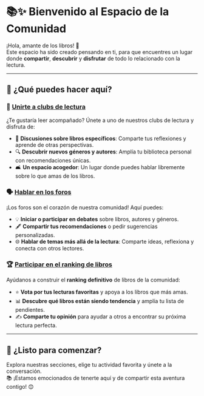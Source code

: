 # 📚✨ Bienvenido al Espacio de la Comunidad  

¡Hola, amante de los libros! 👋  
Este espacio ha sido creado pensando en ti, para que encuentres un lugar donde **compartir**, **descubrir** y **disfrutar** de todo lo relacionado con la lectura.  

---

## 🌟 ¿Qué puedes hacer aquí?  

### 📖 **[Unirte a clubs de lectura](https://github.com/savamidev/BookTrack/tree/9d031702ed627be504d86c294014e6414be146f2/Comunidad/Club%20Lectura)**  
¿Te gustaría leer acompañado? Únete a uno de nuestros clubs de lectura y disfruta de:  
- 💬 **Discusiones sobre libros específicos**: Comparte tus reflexiones y aprende de otras perspectivas.  
- 🔍 **Descubrir nuevos géneros y autores**: Amplía tu biblioteca personal con recomendaciones únicas.  
- 🛋️ **Un espacio acogedor**: Un lugar donde puedes hablar libremente sobre lo que amas de los libros.  

### 🗣️ **[Hablar en los foros](https://github.com/savamidev/BookTrack/tree/25d2f283428aea89cc36deb8efd330934166084f/Comunidad/Foro)**  
¡Los foros son el corazón de nuestra comunidad! Aquí puedes:  
- 💡 **Iniciar o participar en debates** sobre libros, autores y géneros.  
- 🖋️ **Compartir tus recomendaciones** o pedir sugerencias personalizadas.  
- 🌐 **Hablar de temas más allá de la lectura**: Comparte ideas, reflexiona y conecta con otros lectores.  

### 🏆 **[Participar en el ranking de libros](#)**  
Ayúdanos a construir el **ranking definitivo** de libros de la comunidad:  
- ⭐ **Vota por tus lecturas favoritas** y apoya a los libros que más amas.  
- 📊 **Descubre qué libros están siendo tendencia** y amplía tu lista de pendientes.  
- ✍️ **Comparte tu opinión** para ayudar a otros a encontrar su próxima lectura perfecta.  

---

## 🔗 **¿Listo para comenzar?**  
Explora nuestras secciones, elige tu actividad favorita y únete a la conversación.  
📚 ¡Estamos emocionados de tenerte aquí y de compartir esta aventura contigo! 😊  

